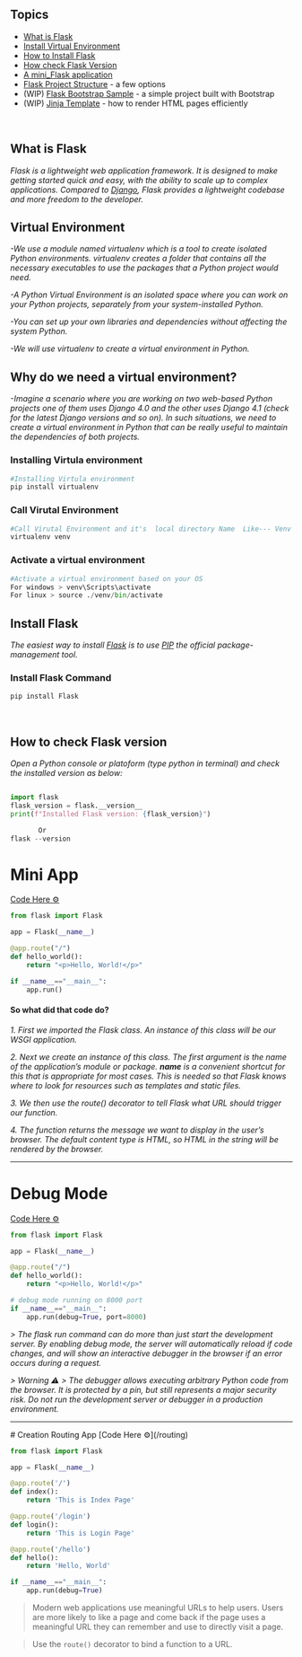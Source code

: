 ## Topics 

- [What is Flask](#what-is-flask)
- [Install Virtual Environment](#Install-Virtual-Environment)
- [How to Install Flask](#install-flask)
- [How check Flask  Version](#Pip-version)
- [A mini_Flask application](#a-minimal-app)
- [Flask Project Structure](#flask-project-structure) - a few options
- (WIP) [Flask Bootstrap Sample](#flask-bootstrap-sample) - a simple project built with Bootstrap
- (WIP) [Jinja Template](#jinja-template) - how to render HTML pages efficiently

<br />

## What is Flask

*Flask is a lightweight web application framework. It is designed to make getting started quick and easy, with the ability to scale up to complex applications.
Compared to [Django](https://www.djangoproject.com/), Flask provides a lightweight codebase and more freedom to the developer.*

## Virtual Environment
*-We use a module named virtualenv which is a tool to create isolated Python environments. virtualenv creates a folder that contains all the necessary executables to use the packages that a Python project would need.*

*-A Python Virtual Environment is an isolated space where you can work on your Python projects, separately from your system-installed Python.*

*-You can set up your own libraries and dependencies without affecting the system Python.*

*-We will use virtualenv to create a virtual environment in Python.*

## Why do we need a virtual environment?

*-Imagine a scenario where you are working on two web-based Python projects one of them uses Django 4.0 and the other uses Django 4.1 (check for the latest Django versions and so on). In such situations, we need to create a virtual environment in Python that can be really useful to maintain the dependencies of both projects.*

### Installing Virtula environment
```python
#Installing Virtula environment
pip install virtualenv
```
### Call Virutal Environment
```python
#Call Virutal Environment and it's  local directory Name  Like--- Venv or Guru or Data etc....
virtualenv venv
```
### Activate a virtual environment
```python
#Activate a virtual environment based on your OS
For windows > venv\Scripts\activate
For linux > source ./venv/bin/activate
```

## Install Flask

*The easiest way to install [Flask](https://palletsprojects.com/p/flask/) is to use [PIP](https://pip.pypa.io/en/stable/quickstart/) the official package-management tool.*

### Install Flask Command
```python
pip install Flask
```

<br />

## How to check Flask version

*Open a Python console or platoform (type python in terminal) and check the installed version as below:*

```python 

import flask
flask_version = flask.__version__
print(f"Installed Flask version: {flask_version}")

       Or
flask --version

```
# Mini App

[Code Here ⚙️](/minimal_app)

```python
from flask import Flask

app = Flask(__name__)

@app.route("/")
def hello_world():
    return "<p>Hello, World!</p>"

if __name__=="__main__":
    app.run()

```

#### So what did that code do?

*1. First we imported the Flask class. An instance of this class will be our WSGI application.*

*2. Next we create an instance of this class. The first argument is the name of the application’s module or package. __name__ is a convenient shortcut for this that is appropriate   for most cases. This is needed so that Flask knows where to look for resources such as templates and static files.*

*3. We then use the route() decorator to tell Flask what URL should trigger our function.*

*4. The function returns the message we want to display in the user’s browser. The default content type is HTML, so HTML in the string will be rendered by the browser.*

<hr>

# Debug Mode

[Code Here ⚙️](/debug_mode)

```python
from flask import Flask

app = Flask(__name__)

@app.route("/")
def hello_world():
    return "<p>Hello, World!</p>"

# debug mode running on 8000 port
if __name__=="__main__":
    app.run(debug=True, port=8000)
 ```
*> The flask run command can do more than just start the development server. By enabling debug mode, the server will automatically reload if code changes, and will show an          interactive debugger in the browser if an error occurs during a request.*

*> Warning ⚠️*
*> The debugger allows executing arbitrary Python code from the browser. It is protected by a pin, but still represents a major security risk. Do not run the development server or   debugger in a production environment.*

<hr>
# Creation Routing App
[Code Here ⚙️](/routing)

```python
from flask import Flask

app = Flask(__name__)

@app.route('/')
def index():
    return 'This is Index Page'

@app.route('/login')
def login():
    return 'This is Login Page'

@app.route('/hello')
def hello():
    return 'Hello, World'

if __name__=="__main__":
    app.run(debug=True)

```

> Modern web applications use meaningful URLs to help users. Users are more likely to like a page and come back if the page uses a meaningful URL they can remember and use to   directly visit a page.

> Use the `route()` decorator to bind a function to a URL.
